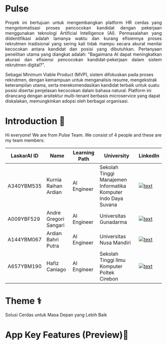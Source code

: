 # Pulse

<p align="justify"> 
Proyek ini bertujuan untuk mengembangkan platform HR cerdas yang mengotomatisasi proses pencocokan kandidat dengan pekerjaan menggunakan teknologi Artificial Intelligence (AI). Permasalahan yang diidentifikasi adalah lamanya waktu dan kurang efisiennya proses rekrutmen tradisional yang sering kali tidak mampu secara akurat menilai kecocokan antara kandidat dan posisi yang dibutuhkan. Pertanyaan penelitian utama yang diangkat adalah: "Bagaimana AI dapat meningkatkan akurasi dan efisiensi pencocokan kandidat-pekerjaan dalam sistem rekrutmen digital?".

Sebagai Minimum Viable Product (MVP), sistem difokuskan pada proses rekrutmen, dengan kemampuan untuk menganalisis resume, mengekstrak keterampilan utama, serta merekomendasikan kandidat terbaik untuk suatu posisi disertai penjelasan kecocokan dalam bahasa natural. Platform ini dirancang dengan arsitektur multi-tenant berbasis microservice yang dapat diskalakan, memungkinkan adopsi oleh berbagai organisasi.
</p>

# Introduction 👋

Hi everyone! We are from Pulse Team. We consist of 4 people and these are my team members:

| LaskarAI ID | Name | Learning Path | University |LinkedIn |
| ---      | ---       | ---       | ---       | ---       |
| A340YBM535 | Kurnia Raihan Ardian | AI Engineer | Sekolah Tinggi Manajemen Informatika Komputer Indo Daya Suvana | [![text](https://img.shields.io/badge/LinkedIn-0077B5?style=for-the-badge&logo=linkedin&logoColor=white)](https://www.linkedin.com/in/kurnia-raihan-ardila-49aa4913b/) |
| A009YBF529 | Andre Gregori Sangari | AI Engineer | Universitas Gunadarma | [![text](https://img.shields.io/badge/LinkedIn-0077B5?style=for-the-badge&logo=linkedin&logoColor=white)](https://www.linkedin.com/in/andregregs/) |
| A144YBM067 | Ardian Bahri Putra | AI Engineer | Universitas Nusa Mandiri | [![text](https://img.shields.io/badge/LinkedIn-0077B5?style=for-the-badge&logo=linkedin&logoColor=white)](https://www.linkedin.com/in/ardian-bahri-putra-197357214/) |
| A657YBM190 | Hafiz Caniago | AI Engineer | Sekolah Tinggi Ilmu Komputer Poltek Cirebon | [![text](https://img.shields.io/badge/LinkedIn-0077B5?style=for-the-badge&logo=linkedin&logoColor=white)](https://www.linkedin.com/in/hafiz-caniago/) |

# Theme ⚕️
Solusi Cerdas untuk Masa Depan yang Lebih Baik

# App Key Features (Preview)📱
